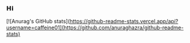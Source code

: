 ### 𝗛𝗶

[![Anurag's GitHub stats](https://github-readme-stats.vercel.app/api?username=caffeine01](https://github.com/anuraghazra/github-readme-stats)

